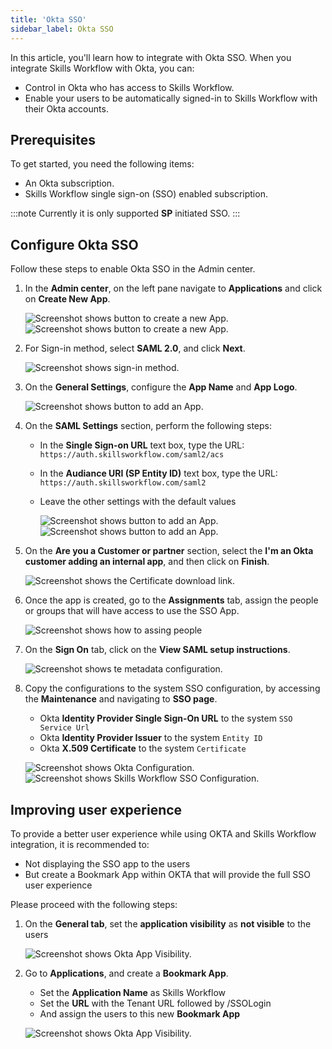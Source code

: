 ```yaml
---
title: 'Okta SSO'
sidebar_label: Okta SSO
---
```


In this article, you'll learn how to integrate with Okta SSO. When you integrate Skills Workflow with Okta, you can:

* Control in Okta who has access to Skills Workflow.
* Enable your users to be automatically signed-in to Skills Workflow with their Okta accounts.

## Prerequisites

To get started, you need the following items:

* An Okta subscription.
* Skills Workflow single sign-on (SSO) enabled subscription.

:::note Currently it is only supported **SP** initiated SSO.
:::

<!-- to be added once app is available on Okta App Gallery

 ## Add Skills Workflow from the gallery

To configure the integration, you will need to access the Admin Center and configure a new App.

1. Sign in to the Okta account and access the Admin center.
2. On the left navigation pane, select the **Applications**.
3. Search for Skills Workflow.
4. In the **Add from the gallery** section, type **Skills Workflow** in the search box.
5. Select **Skills Workflow** from results panel and then add the app. Wait a few seconds while the app is added to your tenant.
6. -->

<!-- 
## Configure and test Okta SSO for Skills Workflow

Configure and test Okta SSO using a testing user. 

- For SSO to work, you need to establish a link relationship between an Okta user and the related user in the system. 
- Use the e-mail to map the SSO Username field on the user profile.

To configure and test Okta SSO, perform the following steps:

1. **[Configure Okta SSO](#configure-okta-sso)** - to enable your users to use this feature.
    1. **[Create an Azure AD test user](#create-an-azure-ad-test-user)** - to test Azure AD single sign-on with B.Simon.
    2. **[Assign the Azure AD test user](#assign-the-azure-ad-test-user)** - to enable B.Simon to use Azure AD single sign-on.
2. **[Configure Skills Workflow SSO](#configure-skills-workflow-sso)** - to configure the single sign-on settings on application side.
    1. **[Create Skills Workflow test user](#create-skills-workflow-test-user)** - to have a counterpart of B.Simon in Skills Workflow that is linked to the Azure AD representation of user.
3. **[Test SSO](#test-sso)** - to verify whether the configuration works. -->

## Configure Okta SSO

Follow these steps to enable Okta SSO in the Admin center.

1. In the **Admin center**, on the left pane navigate to **Applications** and click on **Create New App**.   

    ![Screenshot shows button to create a new App.](/img/integrations/okta/1-Okta-Applications.png "Create New App")
    ![Screenshot shows button to create a new App.](/img/integrations/okta/1-Okta-Create-App-Integration.png "Create New App")

2. For Sign-in method, select **SAML 2.0**, and click **Next**.   

   ![Screenshot shows sign-in method.](/img/integrations/okta/2-Okta-Create-New-App-SAML2.png "Sign-in method")

3. On the **General Settings**, configure the  **App Name** and **App Logo**.

   ![Screenshot shows button to add an App.](/img/integrations/okta/3-Okta-AppNameImage.png "App Name and Logo")

4. On the **SAML Settings** section, perform the following steps:

    - In the **Single Sign-on URL** text box, type the URL: `https://auth.skillsworkflow.com/saml2/acs`
    - In the **Audiance URI (SP Entity ID)** text box, type the URL: `https://auth.skillsworkflow.com/saml2`
    - Leave the other settings with the default values

        ![Screenshot shows button to add an App.](/img/integrations/okta/4-Okta-Configure-SAML2.png "Sign-on URL and Audiance URI")
        ![Screenshot shows button to add an App.](/img/integrations/okta/5-Okta-Complete-SAML2.png "App Name and Image")
    
    
5. On the **Are you a Customer or partner** section, select the  **I'm an Okta customer adding an internal app**, and then click on **Finish**.

	![Screenshot shows the Certificate download link.](/img/integrations/okta/6-Okta-Finish-SAML2.png "Finish")

6. Once the app is created, go to the **Assignments** tab, assign the people or groups that will have access to use the SSO App.

	![Screenshot shows how to assing people](/img/integrations/okta/7-Okta-Assign-People.png "Metadata")

7. On the **Sign On** tab, click on the **View SAML setup instructions**.

	![Screenshot shows te metadata configuration.](/img/integrations/okta/8-Okta-SignOn-Tab-View-SAML-Instructions.png "Metadata Configuration")

8. Copy the configurations to the system SSO configuration, by accessing the **Maintenance** and navigating to **SSO page**.
   
      - Okta **Identity Provider Single Sign-On URL** to the system `SSO Service Url`
      - Okta **Identity Provider Issuer** to the system `Entity ID`
      - Okta **X.509 Certificate** to the system `Certificate`

    ![Screenshot shows Okta Configuration.](/img/integrations/okta/9-Okta-SignOn-Data-Configuration.png "Metadata Configuration")
    ![Screenshot shows Skills Workflow SSO Configuration.](/img/integrations/okta/10-Okta-SkillsWorkflow-SSO-Setup.png "Metadata Configuration")

## Improving user experience

To provide a better user experience while using OKTA and Skills Workflow integration, it is recommended to:

   -   Not displaying the SSO app to the users
   -   But create a Bookmark App within OKTA that will provide the full SSO user experience

Please proceed with the following steps:

1. On the **General tab**, set the **application visibility** as **not visible** to the users

    ![Screenshot shows Okta App Visibility.](/img/integrations/okta/11-Okta-Hide-App-Icon.png "Do not display application icon to users")

3. Go to **Applications**, and create a **Bookmark App**. 
   
   - Set the **Application Name** as Skills Workflow
   - Set the **URL** with the Tenant URL followed by /SSOLogin
   - And assign the users to this new **Bookmark App**

    ![Screenshot shows Okta App Visibility.](/img/integrations/okta/12-Okta-Create-Bookmark-App.png "Do not display application icon to users")